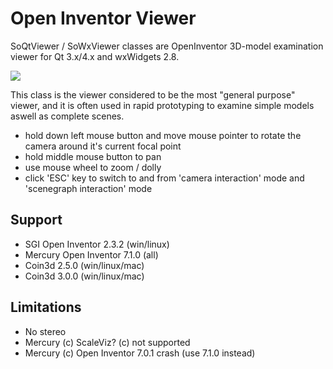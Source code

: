 # Open Inventor Viewer

SoQtViewer / SoWxViewer classes are OpenInventor 3D-model examination viewer for Qt 3.x/4.x and wxWidgets 2.8.

<img src="https://raw.github.com/mojocorp/openinventorviewer/master/SoQtViewer2.jpg" >

This class is the viewer considered to be the most "general purpose" viewer, and it is often used in rapid prototyping to examine simple models aswell as complete scenes.

* hold down left mouse button and move mouse pointer to rotate the camera around it's current focal point
* hold middle mouse button to pan
* use mouse wheel to zoom / dolly
* click 'ESC' key to switch to and from 'camera interaction' mode and 'scenegraph interaction' mode

## Support
* SGI Open Inventor 2.3.2 (win/linux)
* Mercury Open Inventor 7.1.0 (all)
* Coin3d 2.5.0 (win/linux/mac)
* Coin3d 3.0.0 (win/linux/mac)

## Limitations
* No stereo
* Mercury (c) ScaleViz? (c) not supported
* Mercury (c) Open Inventor 7.0.1 crash (use 7.1.0 instead)

